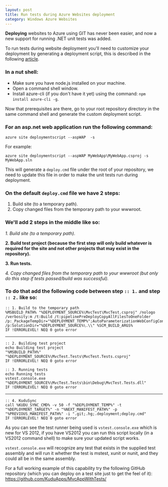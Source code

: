 ```yaml
---
layout: post
title: Run tests during Azure Websites deployment
category: Windows Azure Websites
---
```


**Deploying** websites to Azure using GIT has never been easier, and now a new support for running .NET unit tests was added.

To run tests during website deployment you'll need to customize your deployment by generating a deployment script, this is described in the following [article](http://blog.amitapple.com/post/38418009331/azurewebsitecustomdeploymentpart2 "Windows Azure Websites - Custom Deployment Scripts Generator").

### In a nut shell: ###

* Make sure you have node.js installed on your machine.
* Open a command shell window.
* Install azure-cli (if you don't have it yet) using the command: ```npm install azure-cli -g```.

Now that prerequisites are there, go to your root repository directory in the same command shell and generate the custom deployment script.

### For an asp.net web application run the following command: ###

```azure site deploymentscript --aspWAP  -s ```

For example:

```azure site deploymentscript --aspWAP MyWebApp\MyWebApp.csproj -s MyWebApp.sln```

This will generate a ```deploy.cmd``` file under the root of your repository, we need to update this file in order to make the unit tests run during deployment.

### On the default ```deploy.cmd``` file we have 2 steps: ###

1. Build site (to a temporary path).
2. Copy changed files from the temporary path to your wwwroot.

### We'll add 2 steps in the middle like so: ###

*1. Build site (to a temporary path).*

**2. Build test project (because the first step will only build whatever is required for the site and not other projects that may exist in the repository).**

**3. Run tests.**

*4. Copy changed files from the temporary path to your wwwroot (but only do this step if tests passed/build was successful).*

### To do that add the following code between step ```:: 1.``` and step ```:: 2.``` like so: ###


    :: 1. Build to the temporary path
    %MSBUILD_PATH% "%DEPLOYMENT_SOURCE%\MvcTest\MvcTest.csproj" /nologo /verbosity:m /t:Build /t:pipelinePreDeployCopyAllFilesToOneFolder /p:_PackageTempDir="%DEPLOYMENT_TEMP%";AutoParameterizationWebConfigConnectionStrings=false;Configuration=Release /p:SolutionDir="%DEPLOYMENT_SOURCE%\.\\" %SCM_BUILD_ARGS%
    IF !ERRORLEVEL! NEQ 0 goto error

----------


    :: 2. Building test project
    echo Building test project
    "%MSBUILD_PATH%" "%DEPLOYMENT_SOURCE%\MvcTest.Tests\MvcTest.Tests.csproj"
    IF !ERRORLEVEL! NEQ 0 goto error

    :: 3. Running tests
    echo Running tests
    vstest.console.exe "%DEPLOYMENT_SOURCE%\MvcTest.Tests\bin\Debug\MvcTest.Tests.dll"
    IF !ERRORLEVEL! NEQ 0 goto error

----------

    :: 4. KuduSync
    call %KUDU_SYNC_CMD% -v 50 -f "%DEPLOYMENT_TEMP%" -t "%DEPLOYMENT_TARGET%" -n "%NEXT_MANIFEST_PATH%" -p "%PREVIOUS_MANIFEST_PATH%" -i ".git;.hg;.deployment;deploy.cmd"
    IF !ERRORLEVEL! NEQ 0 goto error


As you can see the test runner being used is ```vstest.console.exe``` which is new for VS 2012, if you have VS2012 you can run this script locally (in a VS2012 command shell) to make sure your updated script works.

```vstest.console.exe``` will recognize any test that exists in the supplied test assembly and will run it whether the test is mstest, xunit or nunit, and they could all be in the same assembly.

For a full working example of this capability try the following GitHub repository (which you can deploy on a test site just to get the feel of it): https://github.com/KuduApps/MvcAppWithTests/
